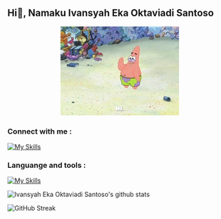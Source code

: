 ## Hi👋, Namaku Ivansyah Eka Oktaviadi Santoso


<div align = "center" style = "width: 100%;">
  
  ![](https://github.com/I4annet/I4annet/blob/main/asset/hi.gif)

</div>

### <b> Connect with me : </b>
[![My Skills](https://skillicons.dev/icons?i=instagram,github&perline=3)](https://skillicons.dev)

### Languange and tools :
[![My Skills](https://skillicons.dev/icons?i=java,py,mysql,linux&theme=dark)](https://skillicons.dev)


![Ivansyah Eka Oktaviadi Santoso's github stats](https://github-readme-stats.vercel.app/api?username=I4annet&theme=dark&show_icons=true)

![GitHub Streak](https://streak-stats.demolab.com/?user=I4annet&theme=dark)

<!--
**I4annet/I4annet** is a ✨ _special_ ✨ repository because its `README.md` (this file) appears on your GitHub profile.

Here are some ideas to get you started:

- 🔭 I’m currently working on ...
- 🌱 I’m currently learning ...
- 👯 I’m looking to collaborate on ...
- 🤔 I’m looking for help with ...
- 💬 Ask me about ...
- 📫 How to reach me: ...
- 😄 Pronouns: ...
- ⚡ Fun fact: ...
-->
